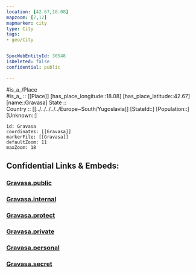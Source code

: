 ```yaml
---
location: [42.67,18.08] 
mapzoom: [7,12] 
mapmarker: city 
type: City
tags:
- geo/City


SpocWebEntityId: 30548
isDeleted: false
confidential: public

---
```

#is_a_/Place  
#is_a_ :: [[Place]] 
[has_place_longitude::18.08] 
[has_place_latitude::42.67] 
[name::Gravasa] 
State ::  
Country :: [[../../../../../Europe~South/Yugoslavia]] 
[StateId::] 
[Population::] 
[Unknown::] 


```leaflet
id: Gravasa
coordinates: [[Gravasa]] 
markerFile: [[Gravasa]] 
defaultZoom: 11 
maxZoom: 18
```


## Confidential Links & Embeds: 

### [Gravasa.public](/_public/\Earth\Continent\Europe\Europe~Central\Croatia\Counties\Dubrovacko-Neretvanska\CityGravasa.public.md) 

### [Gravasa.internal](/_internal/\Earth\Continent\Europe\Europe~Central\Croatia\Counties\Dubrovacko-Neretvanska\CityGravasa.internal.md) 

### [Gravasa.protect](/_protect/\Earth\Continent\Europe\Europe~Central\Croatia\Counties\Dubrovacko-Neretvanska\CityGravasa.protect.md) 

### [Gravasa.private](/_private/\Earth\Continent\Europe\Europe~Central\Croatia\Counties\Dubrovacko-Neretvanska\CityGravasa.private.md) 

### [Gravasa.personal](/_personal/\Earth\Continent\Europe\Europe~Central\Croatia\Counties\Dubrovacko-Neretvanska\CityGravasa.personal.md) 

### [Gravasa.secret](/_secret/\Earth\Continent\Europe\Europe~Central\Croatia\Counties\Dubrovacko-Neretvanska\CityGravasa.secret.md)

